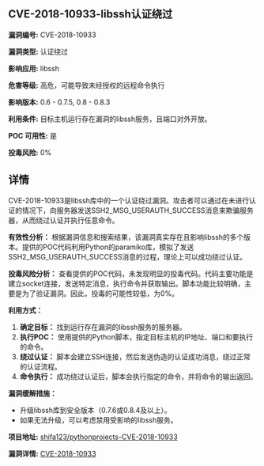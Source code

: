## CVE-2018-10933-libssh认证绕过

**漏洞编号:** CVE-2018-10933

**漏洞类型:** 认证绕过

**影响应用:** libssh

**危害等级:** 高危，可能导致未经授权的远程命令执行

**影响版本:** 0.6 - 0.7.5, 0.8 - 0.8.3

**利用条件:** 目标主机运行存在漏洞的libssh服务，且端口对外开放。

**POC 可用性:** 是

**投毒风险:** 0%

## 详情

CVE-2018-10933是libssh库中的一个认证绕过漏洞。攻击者可以通过在未进行认证的情况下，向服务器发送SSH2_MSG_USERAUTH_SUCCESS消息来欺骗服务器，从而绕过认证并执行任意命令。

**有效性分析：**
根据漏洞信息和搜索结果，该漏洞真实存在且影响libssh的多个版本。提供的POC代码利用Python的paramiko库，模拟了发送SSH2_MSG_USERAUTH_SUCCESS消息的过程，理论上可以成功绕过认证。

**投毒风险分析：**
查看提供的POC代码，未发现明显的投毒代码。代码主要功能是建立socket连接，发送特定消息，执行命令并获取输出。脚本功能比较明确，主要是为了验证漏洞。因此，投毒的可能性较低，为0%。

**利用方式：**
1.  **确定目标：** 找到运行存在漏洞的libssh服务的服务器。
2.  **执行POC：** 使用提供的Python脚本，指定目标主机的IP地址、端口和要执行的命令。
3.  **绕过认证：** 脚本会建立SSH连接，然后发送伪造的认证成功消息，绕过正常的认证流程。
4.  **命令执行：** 成功绕过认证后，脚本会执行指定的命令，并将命令的输出返回。

**漏洞缓解措施：**
*   升级libssh库到安全版本（0.7.6或0.8.4及以上）。
*   如果无法升级，可以考虑禁用受影响的libssh服务。

**项目地址:** [shifa123/pythonprojects-CVE-2018-10933](https://github.com/shifa123/pythonprojects-CVE-2018-10933)

**漏洞详情:** [CVE-2018-10933](https://nvd.nist.gov/vuln/detail/CVE-2018-10933)